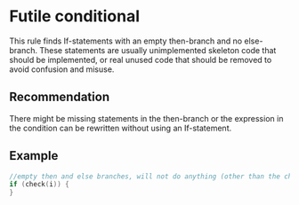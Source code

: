 # Futile conditional
This rule finds If-statements with an empty then-branch and no else-branch. These statements are usually unimplemented skeleton code that should be implemented, or real unused code that should be removed to avoid confusion and misuse.


## Recommendation
There might be missing statements in the then-branch or the expression in the condition can be rewritten without using an If-statement.


## Example

```cpp
//empty then and else branches, will not do anything (other than the check)
if (check(i)) {
}

```

